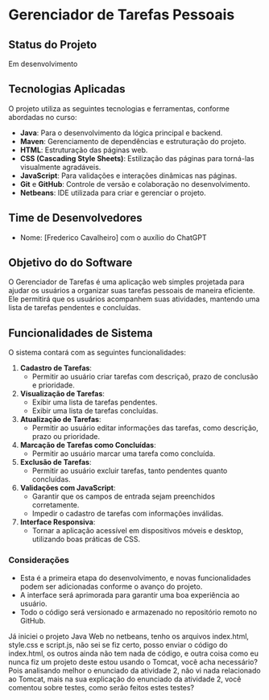 # Gerenciador de Tarefas Pessoais

## Status do Projeto
Em desenvolvimento

## Tecnologias Aplicadas
O projeto utiliza as seguintes tecnologias e ferramentas, conforme abordadas no curso:
- **Java**: Para o desenvolvimento da lógica principal e backend.
- **Maven**: Gerenciamento de dependências e estruturação do projeto.
- **HTML**: Estruturação das páginas web.
- **CSS (Cascading Style Sheets)**: Estilização das páginas para torná-las visualmente agradáveis.
- **JavaScript**: Para validações e interações dinâmicas nas páginas.
- **Git** e **GitHub**: Controle de versão e colaboração no desenvolvimento.
- **Netbeans**: IDE utilizada para criar e gerenciar o projeto.

## Time de Desenvolvedores
- Nome: [Frederico Cavalheiro] com o auxílio do ChatGPT

## Objetivo do do Software
O Gerenciador de Tarefas é uma aplicação web simples projetada para ajudar os usuários a organizar suas tarefas pessoais de maneira eficiente. Ele permitirá que os usuários acompanhem suas atividades, mantendo uma lista de tarefas pendentes e concluídas.

## Funcionalidades de Sistema

O sistema contará com as seguintes funcionalidades:
1. **Cadastro de Tarefas**:
   - Permitir ao usuário criar tarefas com descriçaõ, prazo de conclusão e prioridade.
2. **Visualização de Tarefas**:
   - Exibir uma lista de tarefas pendentes.
   - Exibir uma lista de tarefas concluídas.
3. **Atualização de Tarefas**:
   - Permitir ao usuário editar informações das tarefas, como descrição, prazo ou prioridade.
4. **Marcação de Tarefas como Concluídas**:
   - Permitir ao usuário marcar uma tarefa como concluída.
5. **Exclusão de Tarefas**:
   - Permitir ao usuário excluir tarefas, tanto pendentes quanto concluídas.
6. **Validações com JavaScript**:
   - Garantir que os campos de entrada sejam preenchidos corretamente.
   - Impedir o cadastro de tarefas com informações inválidas.
7. **Interface Responsiva**:
   - Tornar a aplicação acessível em dispositivos móveis e desktop, utilizando boas práticas de CSS.

### Considerações
- Esta é a primeira etapa do desenvolvimento, e novas funcionalidades podem ser adicionadas conforme o avanço do projeto.
- A interface será aprimorada para garantir uma boa experiência ao usuário.
- Todo o código será versionado e armazenado no repositório remoto no GitHub.

Já iniciei o projeto Java Web no netbeans, tenho os arquivos index.html, style.css e script.js, não sei se fiz certo, posso enviar o código do index.html, os outros ainda não tem nada de código, e outra coisa como eu nunca fiz um projeto deste estou usando o Tomcat, você acha necessário? Pois analisando melhor o enunciado da atividade 2, não vi nada relacionado ao Tomcat, mais na sua explicação do enunciado da atividade 2, você comentou sobre testes, como serão feitos estes testes?
